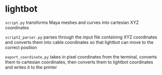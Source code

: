# lightbot

`script.py` transforms Maya meshes and curves into cartesian XYZ coordinates

`script2_parser.py` parses through the input file containing XYZ coordinates and converts them into cable coordinates so that lightbot can move to the correct position

`export_coordinate.py` takes in pixel coordinates from the terminal, converts them to cartesian coordinates, then converts them to lightbot coordinates and writes it to the printer
